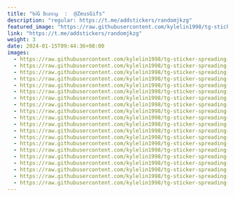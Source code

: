```yaml
---
title: "ხ𝗂𝙶 𝖻ᥙᥒᥒყ  :  @ZeusGifs"
description: "regular: https://t.me/addstickers/randomjkzg"
featured_image: "https://raw.githubusercontent.com/kylelin1998/tg-sticker-spreading-worldwide-images/main/img/1ed75847-4817-47bf-b7a1-c0522815df44.jpg"
link: "https://t.me/addstickers/randomjkzg"
weight: 3
date: 2024-01-15T09:44:36+08:00
images:
  - https://raw.githubusercontent.com/kylelin1998/tg-sticker-spreading-worldwide-images/main/img/1ed75847-4817-47bf-b7a1-c0522815df44.jpg
  - https://raw.githubusercontent.com/kylelin1998/tg-sticker-spreading-worldwide-images/main/img/57a4c5c2-3c1e-4b1e-9ea7-b5dc3eea8a36.jpg
  - https://raw.githubusercontent.com/kylelin1998/tg-sticker-spreading-worldwide-images/main/img/abb3d92e-6891-49fc-b10c-0ae49eb0cbc5.jpg
  - https://raw.githubusercontent.com/kylelin1998/tg-sticker-spreading-worldwide-images/main/img/f734b8af-8f94-4ece-b49b-7ef5879e931d.jpg
  - https://raw.githubusercontent.com/kylelin1998/tg-sticker-spreading-worldwide-images/main/img/5ef205a7-e23d-4977-ac5a-d36657867eaf.jpg
  - https://raw.githubusercontent.com/kylelin1998/tg-sticker-spreading-worldwide-images/main/img/be3293ac-5134-4d48-87c8-0d65fd153ff3.jpg
  - https://raw.githubusercontent.com/kylelin1998/tg-sticker-spreading-worldwide-images/main/img/aa1c633a-3571-49f8-90c9-0b4f15ac8ac7.jpg
  - https://raw.githubusercontent.com/kylelin1998/tg-sticker-spreading-worldwide-images/main/img/9ef96fbd-ad58-42c2-a198-860a9c23adb7.jpg
  - https://raw.githubusercontent.com/kylelin1998/tg-sticker-spreading-worldwide-images/main/img/3580f55e-1ec3-4f44-b37f-9cace177d59a.jpg
  - https://raw.githubusercontent.com/kylelin1998/tg-sticker-spreading-worldwide-images/main/img/b135c706-4d24-4826-8fdb-fca8268c9533.jpg
  - https://raw.githubusercontent.com/kylelin1998/tg-sticker-spreading-worldwide-images/main/img/4c97c008-26b1-47bf-b1a2-40ac4e1ffa55.jpg
  - https://raw.githubusercontent.com/kylelin1998/tg-sticker-spreading-worldwide-images/main/img/38b4750d-2cd2-4334-90ed-f8625661b776.jpg
  - https://raw.githubusercontent.com/kylelin1998/tg-sticker-spreading-worldwide-images/main/img/e24dc367-6713-40dc-a714-d9e19fc562cb.jpg
  - https://raw.githubusercontent.com/kylelin1998/tg-sticker-spreading-worldwide-images/main/img/46177b6e-30cb-4d7a-a430-0447619dc821.jpg
  - https://raw.githubusercontent.com/kylelin1998/tg-sticker-spreading-worldwide-images/main/img/6174aefe-9cb8-41b5-8721-c5defa6c72c8.jpg
  - https://raw.githubusercontent.com/kylelin1998/tg-sticker-spreading-worldwide-images/main/img/7b83c4b2-444a-4be5-865d-97b614826352.jpg
  - https://raw.githubusercontent.com/kylelin1998/tg-sticker-spreading-worldwide-images/main/img/8f673dc3-397a-49e1-a946-c433cffe3d8c.jpg
  - https://raw.githubusercontent.com/kylelin1998/tg-sticker-spreading-worldwide-images/main/img/ea92d02e-f8c4-4139-b384-e8ef2518dd88.jpg
  - https://raw.githubusercontent.com/kylelin1998/tg-sticker-spreading-worldwide-images/main/img/d8171483-cff6-44b0-a653-92d6ebe24417.jpg
  - https://raw.githubusercontent.com/kylelin1998/tg-sticker-spreading-worldwide-images/main/img/bc12cdf7-041f-442e-98ad-b664d111828a.jpg
---
```

